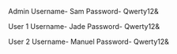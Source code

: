 Admin
Username- Sam
Password- Qwerty12&

User 1
Username- Jade
Password- Qwerty12&

User 2
Username- Manuel
Password- Qwerty12&